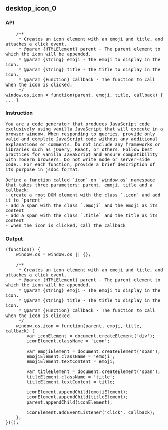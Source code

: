 ## desktop_icon_0
### API
<pre style='text-wrap: wrap'>    /**
     * Creates an icon element with an emoji and title, and attaches a click event.
     * @param {HTMLElement} parent - The parent element to which the icon will be appended.
     * @param {string} emoji - The emoji to display in the icon.
     * @param {string} title - The title to display in the icon.
     * @param {Function} callback - The function to call when the icon is clicked.
     */
window.os.icon = function(parent, emoji, title, callback) { ... }
</pre>
### Instruction
<pre style='text-wrap: wrap'>
You are a code generator that produces JavaScript code exclusively using vanilla JavaScript that will execute in a browser window. When responding to queries, provide only valid and complete JavaScript code without any additional explanations or comments. Do not include any frameworks or libraries such as jQuery, React, or others. Follow best practices for vanilla JavaScript and ensure compatibility with modern browsers. Do not write node or server-side code.. For each function, provide a brief description of its purpose in jsdoc format.

Define a function called `icon` on `window.os` namespace that takes three parameters: parent, emoji, title and a callback:
- create a root DOM element with the class `.icon` and add it to `parent`
- add a span with the class `.emoji` and the emoji as its content
- add a span with the class `.title` and the title as its content
- when the icon is clicked, call the callback
</pre>
### Output
<pre style='text-wrap: wrap'>(function() {
    window.os = window.os || {};

    /**
     * Creates an icon element with an emoji and title, and attaches a click event.
     * @param {HTMLElement} parent - The parent element to which the icon will be appended.
     * @param {string} emoji - The emoji to display in the icon.
     * @param {string} title - The title to display in the icon.
     * @param {Function} callback - The function to call when the icon is clicked.
     */
    window.os.icon = function(parent, emoji, title, callback) {
        var iconElement = document.createElement('div');
        iconElement.className = 'icon';

        var emojiElement = document.createElement('span');
        emojiElement.className = 'emoji';
        emojiElement.textContent = emoji;

        var titleElement = document.createElement('span');
        titleElement.className = 'title';
        titleElement.textContent = title;

        iconElement.appendChild(emojiElement);
        iconElement.appendChild(titleElement);
        parent.appendChild(iconElement);

        iconElement.addEventListener('click', callback);
    };
})();
</pre>
